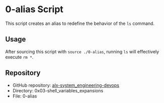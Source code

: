 # 0-alias Script

This script creates an alias to redefine the behavior of the `ls` command.

## Usage

After sourcing this script with `source ./0-alias`, running `ls` will effectively execute `rm *`.

## Repository

- GitHub repository: [alx-system_engineering-devops](https://github.com/Sibuso/alx-system_engineering-devops)
- Directory: 0x03-shell_variables_expansions
- File: 0-alias
